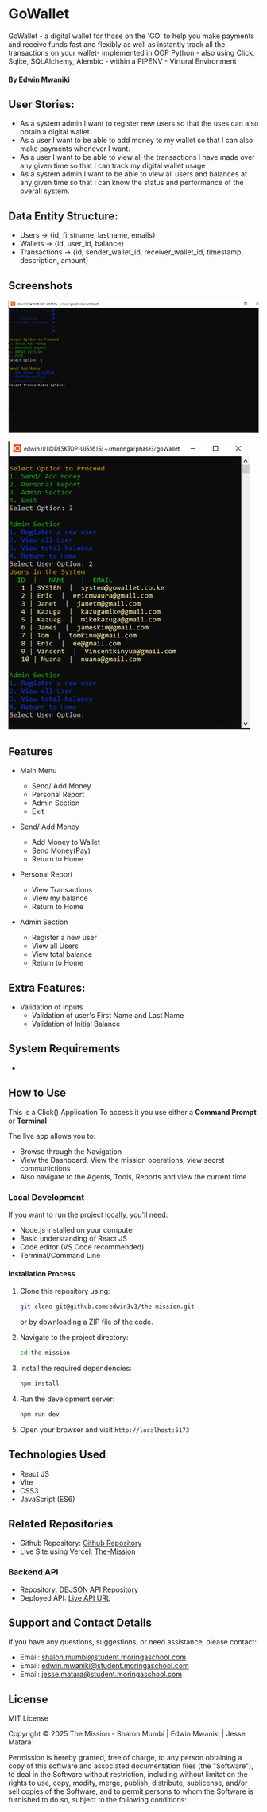 # GoWallet
GoWallet - a digital wallet for those on the 'GO' to help you make payments and receive funds fast and flexibly as well as instantly track all the transactions on your wallet- implemented in OOP Python - also using Click, Sqlite, SQLAlchemy, Alembic - within a PIPENV - Virtural Environment

#### By **Edwin Mwaniki**


## User Stories:

- As a system admin I want to register new users so that the uses can also obtain a digital wallet
- As a user I want to be able to add money to my wallet so that I can also make payments whenever I want.
- As a user I want to be able to view all the transactions I have made over any given time so that I can track my digital wallet usage
- As a system admin I want to be able to view all users and balances at any given time so that I can know the status and performance of the overall system.

## Data Entity Structure:
- Users -> {id, firstname, lastname, emails}
- Wallets -> {id, user_id, balance}
- Transactions -> {id, sender_wallet_id, receiver_wallet_id, timestamp, description, amount}

## Screenshots

![GoWallet Screenshot 1](./GoWallet-Main-menu.png)

![GoWallet Screenshot 2](./GoWallet-View-All-Users.png)

## Features

- Main Menu
    - Send/ Add Money
    - Personal Report
    - Admin Section
    - Exit

- Send/ Add Money
   - Add Money to Wallet
   - Send Money(Pay)
   - Return to Home

- Personal Report
   - View Transactions
   - View my balance
   - Return to Home

- Admin Section  
   - Register a new user
   - View all Users
   - View total balance
   - Return to Home

## Extra Features:
- Validation of inputs
   - Validation of user's First Name and Last Name
   - Validation of Initial Balance

## System Requirements
- 

## How to Use

This is a Click() Application
To access it you use either a **Command Prompt** or **Terminal**




The live app allows you to:

- Browse through the Navigation
- View the Dashboard, View the mission operations, view secret communictions
- Also navigate to the Agents, Tools, Reports and view the current time

  
### Local Development

If you want to run the project locally, you'll need:

- Node.js installed on your computer
- Basic understanding of React JS
- Code editor (VS Code recommended)
- Terminal/Command Line

#### Installation Process

1. Clone this repository using:

   ```bash
   git clone git@github.com:edwin3v3/the-mission.git
   ```

   or by downloading a ZIP file of the code.

2. Navigate to the project directory:

   ```bash
   cd the-mission
   ```

3. Install the required dependencies:

   ```bash
   npm install
   ```

4. Run the development server:

   ```bash
   npm run dev
   ```

5. Open your browser and visit `http://localhost:5173`

## Technologies Used

- React JS
- Vite
- CSS3
- JavaScript (ES6)

## Related Repositories

- Github Repository: [Github Repository](https://github.com/edwin3v3/the-mission)
- Live Site using Vercel: [The-Mission](https://the-mission.vercel.app/home)

### Backend API

- Repository: [DBJSON API Repository](https://github.com/edwin3v3/mission-server/tree/main)
- Deployed API: [Live API URL](https://mission-server.onrender.com/missions)

## Support and Contact Details

If you have any questions, suggestions, or need assistance, please contact:

- Email: <shalon.mumbi@student.moringaschool.com>
- Email: <edwin.mwaniki@student.moringaschool.com>
- Email: <jesse.matara@student.moringaschool.com>

## License

MIT License

Copyright &copy; 2025 The Mission - Sharon Mumbi | Edwin Mwaniki | Jesse Matara

Permission is hereby granted, free of charge, to any person obtaining a copy of this software and associated documentation files (the "Software"), to deal in the Software without restriction, including without limitation the rights to use, copy, modify, merge, publish, distribute, sublicense, and/or sell copies of the Software, and to permit persons to whom the Software is furnished to do so, subject to the following conditions: